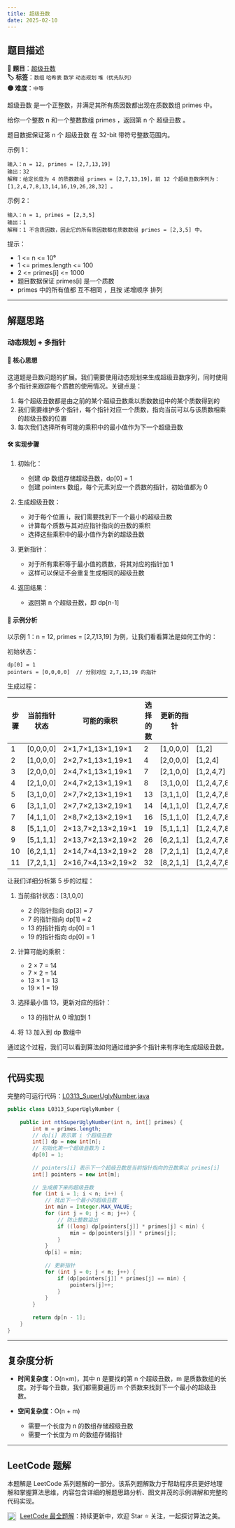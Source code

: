 ```yaml
---
title: 超级丑数
date: 2025-02-10
---
```


## 题目描述

**🔗 题目**：[超级丑数](https://leetcode.cn/problems/super-ugly-number/)  
**🏷️ 标签**：`数组` `哈希表` `数学` `动态规划` `堆（优先队列）`  
**🟡 难度**：`中等`  

超级丑数 是一个正整数，并满足其所有质因数都出现在质数数组 primes 中。

给你一个整数 n 和一个整数数组 primes ，返回第 n 个 超级丑数 。

题目数据保证第 n 个 超级丑数 在 32-bit 带符号整数范围内。

示例 1：
```
输入：n = 12, primes = [2,7,13,19]
输出：32
解释：给定长度为 4 的质数数组 primes = [2,7,13,19]，前 12 个超级丑数序列为：[1,2,4,7,8,13,14,16,19,26,28,32] 。
```

示例 2：
```
输入：n = 1, primes = [2,3,5]
输出：1
解释：1 不含质因数，因此它的所有质因数都在质数数组 primes = [2,3,5] 中。
```

提示：
- 1 <= n <= 10⁶
- 1 <= primes.length <= 100
- 2 <= primes[i] <= 1000
- 题目数据保证 primes[i] 是一个质数
- primes 中的所有值都 互不相同 ，且按 递增顺序 排列

---

## 解题思路
### 动态规划 + 多指针

#### 📝 核心思想
这道题是丑数问题的扩展。我们需要使用动态规划来生成超级丑数序列，同时使用多个指针来跟踪每个质数的使用情况。关键点是：
1. 每个超级丑数都是由之前的某个超级丑数乘以质数数组中的某个质数得到的
2. 我们需要维护多个指针，每个指针对应一个质数，指向当前可以与该质数相乘的超级丑数的位置
3. 每次我们选择所有可能的乘积中的最小值作为下一个超级丑数

#### 🛠️ 实现步骤
1. 初始化：
   - 创建 dp 数组存储超级丑数，dp[0] = 1
   - 创建 pointers 数组，每个元素对应一个质数的指针，初始值都为 0

2. 生成超级丑数：
   - 对于每个位置 i，我们需要找到下一个最小的超级丑数
   - 计算每个质数与其对应指针指向的丑数的乘积
   - 选择这些乘积中的最小值作为新的超级丑数

3. 更新指针：
   - 对于所有乘积等于最小值的质数，将其对应的指针加 1
   - 这样可以保证不会重复生成相同的超级丑数

4. 返回结果：
   - 返回第 n 个超级丑数，即 dp[n-1]

#### 🧩 示例分析
以示例 1：n = 12, primes = [2,7,13,19] 为例，让我们看看算法是如何工作的：

初始状态：
```
dp[0] = 1
pointers = [0,0,0,0]  // 分别对应 2,7,13,19 的指针
```

生成过程：

| 步骤 | 当前指针状态 | 可能的乘积 | 选择的数 | 更新的指针 | dp 数组 |
|-----|------------|-----------|---------|-----------|---------|
| 1 | [0,0,0,0] | 2×1,7×1,13×1,19×1 | 2 | [1,0,0,0] | [1,2] |
| 2 | [1,0,0,0] | 2×2,7×1,13×1,19×1 | 4 | [2,0,0,0] | [1,2,4] |
| 3 | [2,0,0,0] | 2×4,7×1,13×1,19×1 | 7 | [2,1,0,0] | [1,2,4,7] |
| 4 | [2,1,0,0] | 2×4,7×2,13×1,19×1 | 8 | [3,1,0,0] | [1,2,4,7,8] |
| 5 | [3,1,0,0] | 2×7,7×2,13×1,19×1 | 13 | [3,1,1,0] | [1,2,4,7,8,13] |
| 6 | [3,1,1,0] | 2×7,7×2,13×2,19×1 | 14 | [4,1,1,0] | [1,2,4,7,8,13,14] |
| 7 | [4,1,1,0] | 2×8,7×2,13×2,19×1 | 16 | [5,1,1,0] | [1,2,4,7,8,13,14,16] |
| 8 | [5,1,1,0] | 2×13,7×2,13×2,19×1 | 19 | [5,1,1,1] | [1,2,4,7,8,13,14,16,19] |
| 9 | [5,1,1,1] | 2×13,7×2,13×2,19×2 | 26 | [6,2,1,1] | [1,2,4,7,8,13,14,16,19,26] |
| 10 | [6,2,1,1] | 2×14,7×4,13×2,19×2 | 28 | [7,2,1,1] | [1,2,4,7,8,13,14,16,19,26,28] |
| 11 | [7,2,1,1] | 2×16,7×4,13×2,19×2 | 32 | [8,2,1,1] | [1,2,4,7,8,13,14,16,19,26,28,32] |

让我们详细分析第 5 步的过程：
1. 当前指针状态：[3,1,0,0]
   - 2 的指针指向 dp[3] = 7
   - 7 的指针指向 dp[1] = 2
   - 13 的指针指向 dp[0] = 1
   - 19 的指针指向 dp[0] = 1

2. 计算可能的乘积：
   - 2 × 7 = 14
   - 7 × 2 = 14
   - 13 × 1 = 13
   - 19 × 1 = 19

3. 选择最小值 13，更新对应的指针：
   - 13 的指针从 0 增加到 1

4. 将 13 加入到 dp 数组中

通过这个过程，我们可以看到算法如何通过维护多个指针来有序地生成超级丑数。

---

## 代码实现

完整的可运行代码：[L0313_SuperUglyNumber.java](../src/main/java/L0313_SuperUglyNumber.java)

```java
public class L0313_SuperUglyNumber {
    
    public int nthSuperUglyNumber(int n, int[] primes) {
        int m = primes.length;
        // dp[i] 表示第 i 个超级丑数
        int[] dp = new int[n];
        // 初始化第一个超级丑数为 1
        dp[0] = 1;
        
        // pointers[i] 表示下一个超级丑数是当前指针指向的丑数乘以 primes[i]
        int[] pointers = new int[m];
        
        // 生成接下来的超级丑数
        for (int i = 1; i < n; i++) {
            // 找出下一个最小的超级丑数
            int min = Integer.MAX_VALUE;
            for (int j = 0; j < m; j++) {
                // 防止整数溢出
                if ((long) dp[pointers[j]] * primes[j] < min) {
                    min = dp[pointers[j]] * primes[j];
                }
            }
            dp[i] = min;
            
            // 更新指针
            for (int j = 0; j < m; j++) {
                if (dp[pointers[j]] * primes[j] == min) {
                    pointers[j]++;
                }
            }
        }
        
        return dp[n - 1];
    }
}
```

---

## 复杂度分析

- **时间复杂度**：O(n×m)，其中 n 是要找的第 n 个超级丑数，m 是质数数组的长度。对于每个丑数，我们都需要遍历 m 个质数来找到下一个最小的超级丑数。

- **空间复杂度**：O(n + m)
  - 需要一个长度为 n 的数组存储超级丑数
  - 需要一个长度为 m 的数组存储指针

---

## LeetCode 题解

本题解是 LeetCode 系列题解的一部分。该系列题解致力于帮助程序员更好地理解和掌握算法思维，内容包含详细的解题思路分析、图文并茂的示例讲解和完整的代码实现。

<img src="https://github.githubassets.com/images/modules/logos_page/GitHub-Mark.png" alt="GitHub" width="20" style="vertical-align: middle; margin-right: 5px"> [LeetCode 最全题解](https://github.com/LjyYano/LeetCode)：持续更新中，欢迎 Star ⭐️ 关注，一起探讨算法之美。 